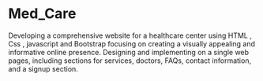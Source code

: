 # Med_Care
Developing a comprehensive website for a healthcare center using HTML , Css , javascript and Bootstrap focusing on creating a visually appealing and informative online presence. Designing and implementing on a single web pages, including sections for services, doctors, FAQs, contact information, and a signup section.
